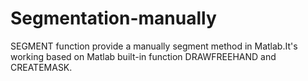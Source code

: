 # Segmentation-manually
SEGMENT function provide a manually segment method in Matlab.It's working based on Matlab built-in function DRAWFREEHAND and CREATEMASK.
